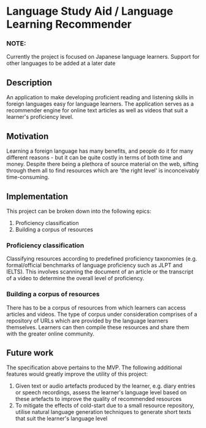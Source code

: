 # Language Study Aid / Language Learning Recommender

### NOTE: 
Currently the project is focused on Japanese language learners. Support for other languages to be added at a later date

## Description
An application to make developing proficient reading and listening skills in foreign languages easy for language learners. The application serves as a recommender engine for online text articles as well as videos that suit a learner's proficiency level.

## Motivation
Learning a foreign language has many benefits, and people do it for many different reasons - but it can be quite costly in terms of both time and money. Despite there being a plethora of source material on the web, sifting through them all to find resources which are 'the right level' is inconceivably time-consuming.

## Implementation
This project can be broken down into the following epics:
1. Proficiency classification
2. Building a corpus of resources

### Proficiency classification
Classifying resources according to predefined proficiency taxonomies (e.g. formal/official benchmarks of language proficiency such as JLPT and IELTS). This involves scanning the document of an article or the transcript of a video to determine the overall level of proficiency.

### Building a corpus of resources
There has to be a corpus of resources from which learners can access articles and videos. The type of corpus under consideration comprises of a repository of URLs which are provided by the language learners themselves. Learners can then compile these resources and share them with the greater online community.

## Future work
The specification above pertains to the MVP. The following additional features would greatly improve the utility of this project:
1. Given text or audio artefacts produced by the learner, e.g. diary entries or speech recordings, assess the learner's language level based on these artefacts to improve the quality of recommended resources
2. To mitigate the effects of cold-start due to a small resource repository, utilise natural language generation techniques to generate short texts that suit the learner's language level
